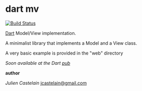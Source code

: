 dart mv
==========

[![Build Status](https://drone.io/github.com/julien/dart_mv/status.png)](https://drone.io/github.com/julien/dart_mv/latest)

[Dart](http://www.dartlang.org) Model/View implementation.

A minimalist library that implements a Model and a View class.

A very basic example is provided in the "web" directory

*Soon available at the Dart [pub](http://pub.dartlang.org)*

**author**

*Julien Castelain* <jcastelain@gmail.com>
